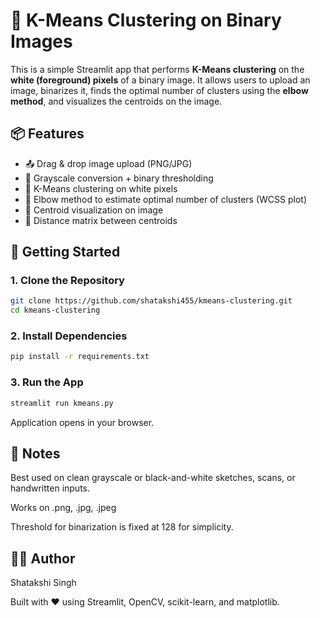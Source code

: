 # 🧠 K-Means Clustering on Binary Images

This is a simple Streamlit app that performs **K-Means clustering** on the **white (foreground) pixels** of a binary image. It allows users to upload an image, binarizes it, finds the optimal number of clusters using the **elbow method**, and visualizes the centroids on the image.

## 📦 Features

- 📤 Drag & drop image upload (PNG/JPG)
- 🖤 Grayscale conversion + binary thresholding
- 📌 K-Means clustering on white pixels
- 🧮 Elbow method to estimate optimal number of clusters (WCSS plot)
- 🎯 Centroid visualization on image
- 🧾 Distance matrix between centroids

## 🚀 Getting Started

### 1. Clone the Repository

```bash
git clone https://github.com/shatakshi455/kmeans-clustering.git
cd kmeans-clustering
```
### 2. Install Dependencies
```bash
pip install -r requirements.txt
```
### 3. Run the App
```bash
streamlit run kmeans.py
```
Application opens in your browser.

## 📝 Notes
Best used on clean grayscale or black-and-white sketches, scans, or handwritten inputs.

Works on .png, .jpg, .jpeg

Threshold for binarization is fixed at 128 for simplicity.

## 🧑‍💻 Author
Shatakshi Singh

Built with ❤️ using Streamlit, OpenCV, scikit-learn, and matplotlib.
